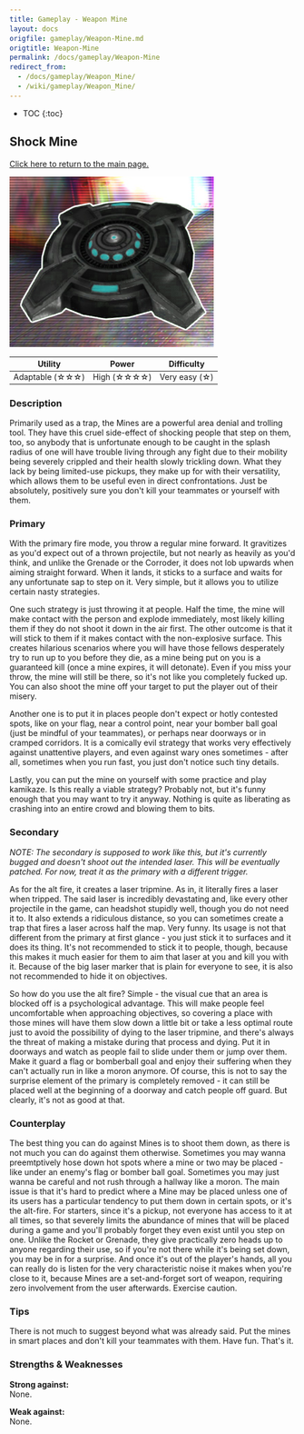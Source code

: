 ```yaml
---
title: Gameplay - Weapon Mine
layout: docs
origfile: gameplay/Weapon-Mine.md
origtitle: Weapon-Mine
permalink: /docs/gameplay/Weapon-Mine
redirect_from:
  - /docs/gameplay/Weapon_Mine/
  - /wiki/gameplay/Weapon_Mine/
---
```

* TOC
{:toc}
## Shock Mine

[Click here to return to the main page.](Weapons-Guide)

<img src="../images/weapons/weaponsguide/mine.png" height="300px"/>

| Utility | Power | Difficulty |
|-------------------|---------------|---------------|
| Adaptable (☆☆☆) | High (☆☆☆☆) | Very easy (☆) |

### Description

Primarily used as a trap, the Mines are a powerful area denial and trolling tool. They have this cruel side-effect of shocking people that step on them, too, so anybody that is unfortunate enough to be caught in the splash radius of one will have trouble living through any fight due to their mobility being severely crippled and their health slowly trickling down. What they lack by being limited-use pickups, they make up for with their versatility, which allows them to be useful even in direct confrontations. Just be absolutely, positively sure you don't kill your teammates or yourself with them.

### Primary

With the primary fire mode, you throw a regular mine forward. It gravitizes as you'd expect out of a thrown projectile, but not nearly as heavily as you'd think, and unlike the Grenade or the Corroder, it does not lob upwards when aiming straight forward. When it lands, it sticks to a surface and waits for any unfortunate sap to step on it. Very simple, but it allows you to utilize certain nasty strategies.

One such strategy is just throwing it at people. Half the time, the mine will make contact with the person and explode immediately, most likely killing them if they do not shoot it down in the air first. The other outcome is that it will stick to them if it makes contact with the non-explosive surface. This creates hilarious scenarios where you will have those fellows desperately try to run up to you before they die, as a mine being put on you is a guaranteed kill (once a mine expires, it will detonate). Even if you miss your throw, the mine will still be there, so it's not like you completely fucked up. You can also shoot the mine off your target to put the player out of their misery.

Another one is to put it in places people don't expect or hotly contested spots, like on your flag, near a control point, near your bomber ball goal (just be mindful of your teammates), or perhaps near doorways or in cramped corridors. It is a comically evil strategy that works very effectively against unattentive players, and even against wary ones sometimes - after all, sometimes when you run fast, you just don't notice such tiny details.

Lastly, you can put the mine on yourself with some practice and play kamikaze. Is this really a viable strategy? Probably not, but it's funny enough that you may want to try it anyway. Nothing is quite as liberating as crashing into an entire crowd and blowing them to bits.

### Secondary

*NOTE: The secondary is supposed to work like this, but it's currently bugged and doesn't shoot out the intended laser. This will be eventually patched. For now, treat it as the primary with a different trigger.*

As for the alt fire, it creates a laser tripmine. As in, it literally fires a laser when tripped. The said laser is incredibly devastating and, like every other projectile in the game, can headshot stupidly well, though you do not need it to. It also extends a ridiculous distance, so you can sometimes create a trap that fires a laser across half the map. Very funny. Its usage is not that different from the primary at first glance - you just stick it to surfaces and it does its thing. It's not recommended to stick it to people, though, because this makes it much easier for them to aim that laser at you and kill you with it. Because of the big laser marker that is plain for everyone to see, it is also not recommended to hide it on objectives.

So how do you use the alt fire? Simple - the visual cue that an area is blocked off is a psychological advantage. This will make people feel uncomfortable when approaching objectives, so covering a place with those mines will have them slow down a little bit or take a less optimal route just to avoid the possibility of dying to the laser tripmine, and there's always the threat of making a mistake during that process and dying. Put it in doorways and watch as people fail to slide under them or jump over them. Make it guard a flag or bomberball goal and enjoy their suffering when they can't actually run in like a moron anymore. Of course, this is not to say the surprise element of the primary is completely removed - it can still be placed well at the beginning of a doorway and catch people off guard. But clearly, it's not as good at that.

### Counterplay

The best thing you can do against Mines is to shoot them down, as there is not much you can do against them otherwise. Sometimes you may wanna preemtptively hose down hot spots where a mine or two may be placed - like under an enemy's flag or bomber ball goal. Sometimes you may just wanna be careful and not rush through a hallway like a moron. The main issue is that it's hard to predict where a Mine may be placed unless one of its users has a particular tendency to put them down in certain spots, or it's the alt-fire. For starters, since it's a pickup, not everyone has access to it at all times, so that severely limits the abundance of mines that will be placed during a game and you'll probably forget they even exist until you step on one. Unlike the Rocket or Grenade, they give practically zero heads up to anyone regarding their use, so if you're not there while it's being set down, you may be in for a surprise. And once it's out of the player's hands, all you can really do is listen for the very characteristic noise it makes when you're close to it, because Mines are a set-and-forget sort of weapon, requiring zero involvement from the user afterwards. Exercise caution.

### Tips

There is not much to suggest beyond what was already said. Put the mines in smart places and don't kill your teammates with them. Have fun. That's it.

### Strengths & Weaknesses

**Strong against:** <br/>None.

**Weak against:** <br/>None.
